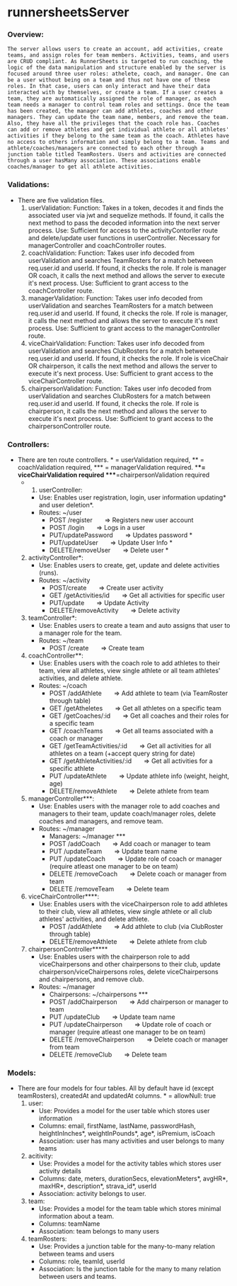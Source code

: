# runnersheetsServer

<!-- prettier-ignore -->
### Overview:

    The server allows users to create an account, add activities, create teams, and assign roles for team members. Activities, teams, and users are CRUD compliant. As RunnerSheets is targeted to run coaching, the logic of the data manipulation and structure enabled by the server is focused around three user roles: athelete, coach, and manager. One can be a user without being on a team and thus not have one of these roles. In that case, users can only interact and have their data interacted with by themselves, or create a team. If a user creates a team, they are automatically assigned the role of manager, as each team needs a manager to control team roles and settings. Once the team has been created, the manager can add athletes, coaches and other managers. They can update the team name, members, and remove the team. Also, they have all the privileges that the coach role has. Coaches can add or remove athletes and get individual athlete or all athletes' activities if they belong to the same team as the coach. Athletes have no access to others information and simply belong to a team. Teams and athlete/coaches/managers are connected to each other through a junction table titled TeamRosters. Users and activities are connected through a user hasMany association. These associations enable coaches/manager to get all athlete activities.

### Validations:

- There are five validation files.
  1. userValidation:
     Function: Takes in a token, decodes it and finds the associated user via jwt and sequelize methods. If found, it calls the next method to pass the decoded information into the next server process.
     Use: Sufficient for access to the activityContorller route and delete/update user functions in userController. Necessary for managerController and coachController routes.
  2. coachValidation:
     Function: Takes user info decoded from userValidation and searches TeamRosters for a match between req.user.id and userId. If found, it checks the role. If role is manager OR coach, it calls the next method and allows the server to execute it's next process.
     Use: Sufficient to grant access to the coachController route.
  3. managerValidation:
     Function: Takes user info decoded from userValidation and searches TeamRosters for a match between req.user.id and userId. If found, it checks the role. If role is manager, it calls the next method and allows the server to execute it's next process.
     Use: Sufficient to grant access to the managerController route.
  4. viceChairValidation:
     Function: Takes user info decoded from userValidation and searches ClubRosters for a match between req.user.id and userId. If found, it checks the role. If role is viceChair OR chairperson, it calls the next method and allows the server to execute it's next process.
     Use: Sufficient to grant access to the viceChairController route.
  5. chairpersonValidation:
     Function: Takes user info decoded from userValidation and searches ClubRosters for a match between req.user.id and userId. If found, it checks the role. If role is chairperson, it calls the next method and allows the server to execute it's next process.
     Use: Sufficient to grant access to the chairpersonController route.

### Controllers:

- There are ten route controllers. \* = userValidation required, ** = coachValidation required, \*** = managerValidation required. \***\*= viceChairValidation required \*\*\***=chairpersonValidation required
  - 1. userController:
    - Use: Enables user registration, login, user information updating* and user deletion*.
    - Routes: ~/user
      - POST /register&nbsp;&nbsp;&nbsp;&nbsp;&nbsp;&nbsp; => Registers new user account
      - POST /login&nbsp;&nbsp;&nbsp;&nbsp;&nbsp;&nbsp; => Logs in a user
      - PUT/updatePassword&nbsp;&nbsp;&nbsp;&nbsp;&nbsp;&nbsp; => Updates password \*
      - PUT/updateUser&nbsp;&nbsp;&nbsp;&nbsp;&nbsp;&nbsp; => Update User Info \*
      - DELETE/removeUser&nbsp;&nbsp;&nbsp;&nbsp;&nbsp;&nbsp; => Delete user \*
  2. activityController\*:
     - Use: Enables users to create, get, update and delete activities (runs).
     - Routes: ~/activity
       - POST/create&nbsp;&nbsp;&nbsp;&nbsp;&nbsp;&nbsp; => Create user activity
       - GET /getActivities/id&nbsp;&nbsp;&nbsp;&nbsp;&nbsp;&nbsp; => Get all activities for specific user
       - PUT/update&nbsp;&nbsp;&nbsp;&nbsp;&nbsp;&nbsp; => Update Activity
       - DELETE/removeActivity&nbsp;&nbsp;&nbsp;&nbsp;&nbsp;&nbsp; => Delete activity
  3. teamController\*:
     - Use: Enables users to create a team and auto assigns that user to a manager role for the team.
     - Routes: ~/team
       - POST /create&nbsp;&nbsp;&nbsp;&nbsp;&nbsp;&nbsp; => Create team
  4. coachController\*\*:
     - Use: Enables users with the coach role to add athletes to their team, view all athletes, view single athlete or all team athletes' activities, and delete athlete.
     - Routes: ~/coach
       - POST /addAthlete&nbsp;&nbsp;&nbsp;&nbsp;&nbsp;&nbsp; => Add athlete to team (via TeamRoster through table)
       - GET /getAtheletes&nbsp;&nbsp;&nbsp;&nbsp;&nbsp;&nbsp; => Get all athletes on a specific team
       - GET /getCoaches/:id&nbsp;&nbsp;&nbsp;&nbsp;&nbsp;&nbsp; => Get all coaches and their roles for a specific team
       - GET /coachTeams&nbsp;&nbsp;&nbsp;&nbsp;&nbsp;&nbsp; => Get all teams associated with a coach or manager
       - GET /getTeamActivities/:id&nbsp;&nbsp;&nbsp;&nbsp;&nbsp;&nbsp; => Get all activities for all athletes on a team (+accept query string for date)
       - GET /getAthleteActivities/:id&nbsp;&nbsp;&nbsp;&nbsp;&nbsp;&nbsp; => Get all activities for a specific athlete
       - PUT /updateAthlete&nbsp;&nbsp;&nbsp;&nbsp;&nbsp;&nbsp; => Update athlete info (weight, height, age)
       - DELETE/removeAthlete&nbsp;&nbsp;&nbsp;&nbsp;&nbsp;&nbsp; => Delete athlete from team
  5. managerController\*\*\*:
     - Use: Enables users with the manager role to add coaches and managers to their team, update coach/manager roles, delete coaches and managers, and remove team.
     - Routes: ~/manager
       - Managers: ~/manager \*\*\*
       - POST /addCoach&nbsp;&nbsp;&nbsp;&nbsp;&nbsp;&nbsp; => Add coach or manager to team
       - PUT /updateTeam&nbsp;&nbsp;&nbsp;&nbsp;&nbsp;&nbsp; => Update team name
       - PUT /updateCoach&nbsp;&nbsp;&nbsp;&nbsp;&nbsp;&nbsp; => Update role of coach or manager (require atleast one manager to be on team)
       - DELETE /removeCoach&nbsp;&nbsp;&nbsp;&nbsp;&nbsp;&nbsp; => Delete coach or manager from team
       - DELETE /removeTeam&nbsp;&nbsp;&nbsp;&nbsp;&nbsp;&nbsp; => Delete team
  6. viceChairController\*\*\*\*:
     - Use: Enables users with the viceChairperson role to add athletes to their club, view all athletes, view single athlete or all club athletes' activities, and delete athlete.
       - POST /addAthlete&nbsp;&nbsp;&nbsp;&nbsp;&nbsp;&nbsp; => Add athlete to club (via ClubRoster through table)
       - DELETE/removeAthlete&nbsp;&nbsp;&nbsp;&nbsp;&nbsp;&nbsp; => Delete athlete from club
  7. chairpersonController**\***
     - Use: Enables users with the chairperson role to add viceChairpersons and other chairpersons to their club, update chairperson/viceChairpersons roles, delete viceChairpersons and chairpersons, and remove club.
     - Routes: ~/manager
       - Chairpersons: ~/chairpersons \*\*\*
       - POST /addChairperson&nbsp;&nbsp;&nbsp;&nbsp;&nbsp;&nbsp; => Add chairperson or manager to team
       - PUT /updateClub&nbsp;&nbsp;&nbsp;&nbsp;&nbsp;&nbsp; => Update team name
       - PUT /updateChairperson&nbsp;&nbsp;&nbsp;&nbsp;&nbsp;&nbsp; => Update role of coach or manager (require atleast one manager to be on team)
       - DELETE /removeChairperson&nbsp;&nbsp;&nbsp;&nbsp;&nbsp;&nbsp; => Delete coach or manager from team
       - DELETE /removeClub&nbsp;&nbsp;&nbsp;&nbsp;&nbsp;&nbsp; => Delete team

### Models:

- There are four models for four tables. All by default have id (except teamRosters), createdAt and updatedAt columns. \* = allowNull: true
  1. user:
     - Use: Provides a model for the user table which stores user information
     - Columns: email, firstName, lastName, passwordHash, heightInInches*, weightInPounds*, age\*, isPremium, isCoach
     - Association: user has many activities and user belongs to many teams
  2. acitivity:
     - Use: Provides a model for the activity tables which stores user activity details
     - Columns: date, meters, durationSecs, elevationMeters*, avgHR*, maxHR*, description*, strava_id\*, userId
     - Association: activity belongs to user.
  3. team:
     - Use: Provides a model for the team table which stores minimal information about a team.
     - Columns: teamName
     - Association: team belongs to many users
  4. teamRosters:
     - Use: Provides a junction table for the many-to-many relation between teams and users
     - Columns: role, teamId, userId
     - Association: Is the junction table for the many to many relation between users and teams.
